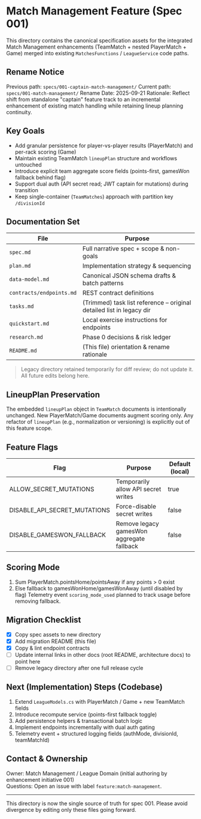 # Match Management Feature (Spec 001)

This directory contains the canonical specification assets for the integrated Match Management enhancements (TeamMatch + nested PlayerMatch + Game) merged into existing `MatchesFunctions` / `LeagueService` code paths.

## Rename Notice

Previous path: `specs/001-captain-match-management/`
Current path: `specs/001-match-management/`
Rename Date: 2025-09-21
Rationale: Reflect shift from standalone "captain" feature track to an incremental enhancement of existing match handling while retaining lineup planning continuity.

## Key Goals

- Add granular persistence for player-vs-player results (PlayerMatch) and per-rack scoring (Game)
- Maintain existing TeamMatch `lineupPlan` structure and workflows untouched
- Introduce explicit team aggregate score fields (points-first, gamesWon fallback behind flag)
- Support dual auth (API secret read; JWT captain for mutations) during transition
- Keep single-container (`TeamMatches`) approach with partition key `/divisionId`

## Documentation Set

| File | Purpose |
|------|---------|
| `spec.md` | Full narrative spec + scope & non-goals |
| `plan.md` | Implementation strategy & sequencing |
| `data-model.md` | Canonical JSON schema drafts & batch patterns |
| `contracts/endpoints.md` | REST contract definitions |
| `tasks.md` | (Trimmed) task list reference – original detailed list in legacy dir |
| `quickstart.md` | Local exercise instructions for endpoints |
| `research.md` | Phase 0 decisions & risk ledger |
| `README.md` | (This file) orientation & rename rationale |

> Legacy directory retained temporarily for diff review; do not update it. All future edits belong here.

## LineupPlan Preservation

The embedded `lineupPlan` object in `TeamMatch` documents is intentionally unchanged. New PlayerMatch/Game documents augment scoring only. Any refactor of `lineupPlan` (e.g., normalization or versioning) is explicitly out of this feature scope.

## Feature Flags

| Flag | Purpose | Default (local) |
|------|---------|-----------------|
| ALLOW_SECRET_MUTATIONS | Temporarily allow API secret writes | true |
| DISABLE_API_SECRET_MUTATIONS | Force-disable secret writes | false |
| DISABLE_GAMESWON_FALLBACK | Remove legacy gamesWon aggregate fallback | false |

## Scoring Mode

1. Sum PlayerMatch.pointsHome/pointsAway if any points > 0 exist
2. Else fallback to gamesWonHome/gamesWonAway (until disabled by flag)
Telemetry event `scoring_mode_used` planned to track usage before removing fallback.

## Migration Checklist

- [x] Copy spec assets to new directory
- [x] Add migration README (this file)
- [x] Copy & lint endpoint contracts
- [ ] Update internal links in other docs (root README, architecture docs) to point here
- [ ] Remove legacy directory after one full release cycle

## Next (Implementation) Steps (Codebase)

1. Extend `LeagueModels.cs` with PlayerMatch / Game + new TeamMatch fields
2. Introduce recompute service (points-first fallback toggle)
3. Add persistence helpers & transactional batch logic
4. Implement endpoints incrementally with dual auth gating
5. Telemetry event + structured logging fields (authMode, divisionId, teamMatchId)

## Contact & Ownership

Owner: Match Management / League Domain (initial authoring by enhancement initiative 001)  
Questions: Open an issue with label `feature:match-management`.

---

This directory is now the single source of truth for spec 001. Please avoid divergence by editing only these files going forward.
